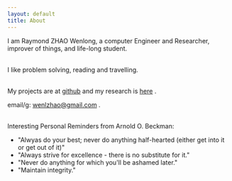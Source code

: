 ```yaml
---
layout: default
title: About
---
```

I am Raymond ZHAO Wenlong, a computer Engineer and Researcher, improver of things,
and life-long student.  
<br>

I like problem solving, reading and travelling.  
<br>
  
My projects are at [github](https://github.com/muyun) and my research is [here](http://muyun.github.io/research/) .
<br>

email/g: wenlzhao@gmail.com .   
<br>

Interesting Personal Reminders from Arnold O. Beckman:
 - "Alwyas do your best; never do anything half-hearted (either get into it or get out of it)"
 - "Always strive for excellence - there is no substitute for it." 
 - "Never do anything for which you'll be ashamed later." 
 - "Maintain integrity."
